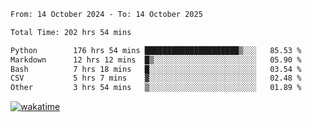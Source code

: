 <!--START_SECTION:waka-->

```txt
From: 14 October 2024 - To: 14 October 2025

Total Time: 202 hrs 54 mins

Python        176 hrs 54 mins █████████████████████▒░░░   85.53 %
Markdown      12 hrs 12 mins  █▒░░░░░░░░░░░░░░░░░░░░░░░   05.90 %
Bash          7 hrs 18 mins   █░░░░░░░░░░░░░░░░░░░░░░░░   03.54 %
CSV           5 hrs 7 mins    ▓░░░░░░░░░░░░░░░░░░░░░░░░   02.48 %
Other         3 hrs 54 mins   ▒░░░░░░░░░░░░░░░░░░░░░░░░   01.89 %
```

<!--END_SECTION:waka-->
[![wakatime](https://wakatime.com/badge/user/5f89a63a-5294-4958-ad30-2b3455e63f2a.svg)](https://wakatime.com/@5f89a63a-5294-4958-ad30-2b3455e63f2a)
